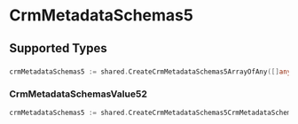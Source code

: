 # CrmMetadataSchemas5


## Supported Types

### 

```go
crmMetadataSchemas5 := shared.CreateCrmMetadataSchemas5ArrayOfAny([]any{/* values here */})
```

### CrmMetadataSchemasValue52

```go
crmMetadataSchemas5 := shared.CreateCrmMetadataSchemas5CrmMetadataSchemasValue52(shared.CrmMetadataSchemasValue52{/* values here */})
```

